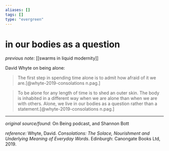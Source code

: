 ```yaml
---
aliases: []
tags: []
type: "evergreen"
---
```


# in our bodies as a question

_previous note:_ [[swarms in liquid modernity]]

David Whyte on being alone:

> The first step in spending time alone is to admit how afraid of it we are.[@whyte-2019-consolations n.pag.]

> To be alone for any length of time is to shed an outer skin. The body is inhabited in a different way when we are alone than when we are with others. Alone, we live in our bodies as a question rather than a statement.[@whyte-2019-consolations n.pag.]

---

_original source/found:_ On Being podcast, and Shannon Bott

_reference:_ Whyte, David. _Consolations: The Solace, Nourishment and Underlying Meaning of Everyday Words_. Edinburgh: Canongate Books Ltd, 2019.



